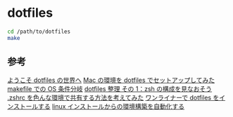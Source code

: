 # dotfiles

```sh
cd /path/to/dotfiles
make
```

## 参考

[ようこそ dotfiles の世界へ](https://qiita.com/yutkat/items/c6c7584d9795799ee164)
[Mac の環境を dotfiles でセットアップしてみた](https://dev.classmethod.jp/articles/joined-mac-dotfiles-customize/)
[makefile での OS 条件分岐](https://qiita.com/minoruGH/items/424c3d61cfe725dc2620)
[dotfiles 整理 その 1：zsh の構成を見なおそう](https://kitakitabauer.hatenablog.com/entry/2016/09/13/173456)
[.zshrc を色んな環境で共有する方法を考えてみた](https://qiita.com/catatsuy/items/00ebf78f56960b6d43c2)
[ワンライナーで dotfiles をインストールする](https://kisqragi.hatenablog.com/entry/2020/02/17/224129)
[linux インストールからの環境構築を自動化する](https://qiita.com/aki-f/items/494cefe0e98cc74249fa)
